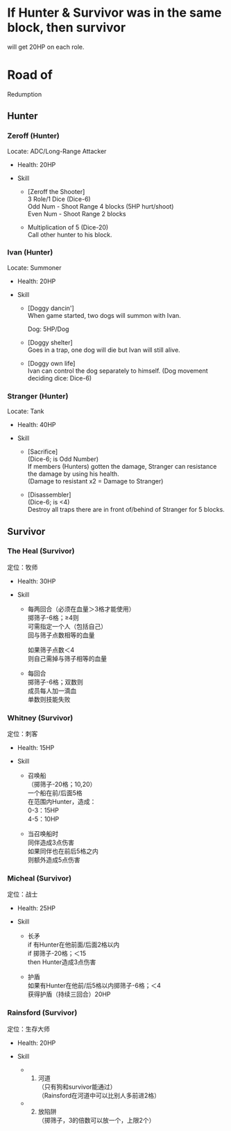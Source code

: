 # If Hunter & Survivor was in the same block, then survivor  
  will get 20HP on each role.


# Road of  
  Redumption


## Hunter

### Zeroff (Hunter)  
  Locate: ADC/Long-Range Attacker

- Health: 20HP

- Skill

	- [Zeroff the Shooter]  
	  3 Role/1 Dice (Dice-6)  
	  Odd Num - Shoot Range 4 blocks (5HP hurt/shoot)  
	  Even Num - Shoot Range 2 blocks

	- Multiplication of 5 (Dice-20)  
	  Call other hunter to his block.

### Ivan (Hunter)  
  Locate: Summoner

- Health: 20HP

- Skill

	- [Doggy dancin']  
	  When game started, two dogs will summon with Ivan.  
	    
	  Dog: 5HP/Dog

	- [Doggy shelter]  
	  Goes in a trap, one dog will die but Ivan will still alive.

	- [Doggy own life]  
	  Ivan can control the dog separately to himself. (Dog movement deciding dice: Dice-6)

### Stranger (Hunter)  
  Locate: Tank

- Health: 40HP

- Skill

	- [Sacrifice]  
	  (Dice-6; is Odd Number)  
	  If members (Hunters) gotten the damage, Stranger can resistance the damage by using his health.  
	  (Damage to resistant x2 = Damage to Stranger)

	- [Disassembler]  
	  (Dice-6; is <4)  
	  Destroy all traps there are in front of/behind of Stranger for 5 blocks.

## Survivor

### The Heal (Survivor)  
  定位：牧师

- Health: 30HP

- Skill

	- 每两回合（必须在血量＞3格才能使用）  
	  掷筛子-6格；≥4则  
	  可需指定一个人（包括自己）  
	  回与筛子点数相等的血量  
	    
	  如果筛子点数＜4  
	  则自己需掉与筛子相等的血量

	- 每回合  
	  掷筛子-6格；双数则  
	  成员每人加一滴血  
	  单数则技能失败

### Whitney (Survivor)  
  定位：刺客

- Health: 15HP

- Skill

	- 召唤船  
	  （掷筛子-20格；10,20）  
	  一个船在前/后面5格  
	  在范围内Hunter，造成：  
	  0-3：15HP  
	  4-5：10HP

	- 当召唤船时  
	  同伴造成3点伤害  
	  如果同伴也在前后5格之内  
	  则额外造成5点伤害

### Micheal (Survivor)  
  定位：战士

- Health: 25HP

- Skill

	- 长矛  
	  if 有Hunter在他前面/后面2格以内  
	  if 掷筛子-20格；＜15  
	  then Hunter造成3点伤害

	- 护盾  
	  如果有Hunter在他前/后5格以内掷筛子-6格；＜4  
	  获得护盾（持续三回合）20HP

### Rainsford (Survivor)  
  定位：生存大师

- Health: 20HP

- Skill

	- 1. 河道  
	  （只有狗和survivor能通过）  
	  （Rainsford在河道中可以比别人多前进2格）

	- 2. 放陷阱  
	  （掷筛子，3的倍数可以放一个，上限2个）
